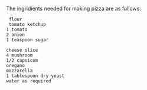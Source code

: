 The ingridients needed for making pizza are as follows:

     flour
     tomato ketchup
    1 tomato
    2 onion
    1 teaspoon sugar

    cheese slice
    4 mushroom
    1/2 capsicum 
    oregano
    mozzarella
    1 tablespoon dry yeast
    water as required